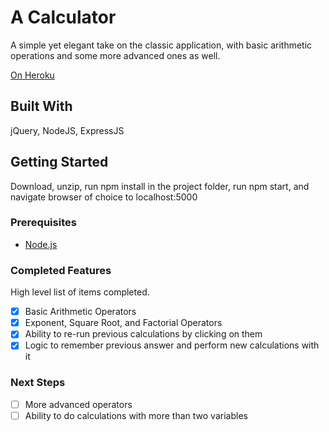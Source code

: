 # A Calculator
A simple yet elegant take on the classic application, with basic arithmetic operations and some more advanced ones as well.

[On Heroku](https://calculation-machine.herokuapp.com/)

## Built With

jQuery, NodeJS, ExpressJS

## Getting Started

Download, unzip, run npm install in the project folder, run npm start, and navigate browser of choice to localhost:5000

### Prerequisites

- [Node.js](https://nodejs.org/en/)


### Completed Features

High level list of items completed.

- [x] Basic Arithmetic Operators
- [x] Exponent, Square Root, and Factorial Operators
- [x] Ability to re-run previous calculations by clicking on them
- [x] Logic to remember previous answer and perform new calculations with it

### Next Steps

- [ ] More advanced operators
- [ ] Ability to do calculations with more than two variables
